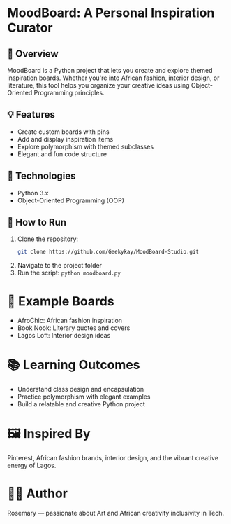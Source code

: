 # MoodBoard: A Personal Inspiration Curator

## 🌟 Overview
MoodBoard is a Python project that lets you create and explore themed inspiration boards. Whether you're into African fashion, interior design, or literature, this tool helps you organize your creative ideas using Object-Oriented Programming principles.

## 💡 Features
- Create custom boards with pins
- Add and display inspiration items
- Explore polymorphism with themed subclasses
- Elegant and fun code structure

## 🧪 Technologies
- Python 3.x
- Object-Oriented Programming (OOP)

## 🚀 How to Run
1. Clone the repository:
   ```bash
   git clone https://github.com/Geekykay/MoodBoard-Studio.git
   ```
2. Navigate to the project folder
3. Run the script: `python moodboard.py`

# 🧵 Example Boards
- AfroChic: African fashion inspiration
- Book Nook: Literary quotes and covers
- Lagos Loft: Interior design ideas
  
# 📚 Learning Outcomes
- Understand class design and encapsulation
- Practice polymorphism with elegant examples
- Build a relatable and creative Python project

# 🖼️ Inspired By
Pinterest, African fashion brands, interior design, and the vibrant creative energy of Lagos.

# 🧑‍💻 Author
Rosemary — passionate about Art and African creativity inclusivity in Tech.

   
